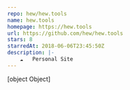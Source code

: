 ```yaml
---
repo: hew/hew.tools
name: hew.tools
homepage: https://hew.tools
url: https://github.com/hew/hew.tools
stars: 8
starredAt: 2018-06-06T23:45:50Z
description: |-
    ☁️   Personal Site
---
```


[object Object]
